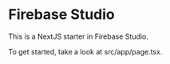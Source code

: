 # Firebase Studio

This is a NextJS starter in Firebase Studio.

To get started, take a look at src/app/page.tsx.
```